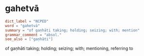 # gahetvā

``` toml
dict_label = "NCPED"
word = "gahetvā"
summary = "of gaṇhāti taking; holding; seizing; with; mention"
grammar_comment = "absol."
see_also = ["gaṇhāti"]
```

of gaṇhāti taking; holding; seizing; with; mentioning, referring to

